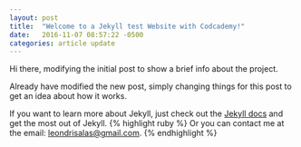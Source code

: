 ```yaml
---
layout: post
title:  "Welcome to a Jekyll test Website with Codcademy!"
date:   2016-11-07 08:57:22 -0500
categories: article update
---
```

Hi there, modifying the initial post to show a brief info about the project.

Already have modified the new post, simply changing things for this post to get an idea about how it works.

If you want to learn more about Jekyll, just check out the [Jekyll docs][jekyll-docs] and get the most out of Jekyll. 
{% highlight ruby %} 
Or you can contact me at the email: [leondrisalas@gmail.com][leondrisalas-email].
{% endhighlight %}

[jekyll-docs]: http://jekyllrb.com/docs/home
[leondrisalas-email]: mailto:leondrisalas@gmail.com
